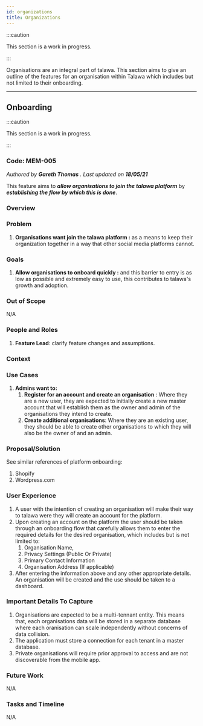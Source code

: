 ```yaml
---
id: organizations
title: Organizations
---
```


:::caution

This section is a work in progress.

:::

Organisations are an integral part of talawa. This section aims to give an outline of the features for an organisation within Talawa which includes but not limited to their onboarding.

---

## Onboarding

:::caution

This section is a work in progress.

:::

### Code: MEM-005

_Authored by_ _**Gareth Thomas**_ _. Last updated on_ _**18/05/21**_

This feature aims to _**allow organisations to join the talawa platform**_ by _**establishing the flow by which this is done**_.

### Overview

### Problem

1. **Organisations want join the talawa platform :** as a means to keep their organization together in a way that other social media platforms cannot.

### Goals

1. **Allow organisations to onboard quickly :** and this barrier to entry is as low as possible and extremely easy to use, this contributes to talawa's growth and adoption.

### Out of Scope

N/A

### People and Roles

1. **Feature Lead**: clarify feature changes and assumptions.

### Context

### Use Cases

1. **Admins want to:**
   1. **Register for an account and create an organisation** : Where they are a new user, they are expected to initially create a new master account that will establish them as the owner and admin of the organisations they intend to create.
   2. **Create additional organisations**: Where they are an existing user, they should be able to create other organisations to which they will also be the owner of and an admin.

### Proposal/Solution

See similar references of platform onboarding:

1. Shopify
2. Wordpress.com

### User Experience

1. A user with the intention of creating an organisation will make their way to talawa were they will create an account for the platform.
1. Upon creating an account on the platform the user should be taken through an onboarding flow that carefully allows them to enter the required details for the desired organisation, which includes but is not limited to:
   1. Organisation Name,
   2. Privacy Settings (Public Or Private)
   3. Primary Contact Information
   4. Organisation Address (If applicable)
1. After entering the information above and any other appropriate details. An organisation will be created and the use should be taken to a dashboard.

### Important Details To Capture

1. Organisations are expected to be a multi-tennant entity. This means that, each organisations data will be stored in a separate database where each oranisation can scale independently without concerns of data collision.
2. The application must store a connection for each tenant in a master database.
3. Private organisations will require prior approval to access and are not discoverable from the mobile app.

### Future Work

N/A

### Tasks and Timeline

N/A
